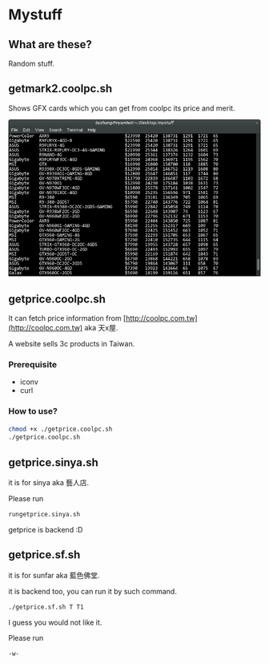 # Mystuff

## What are these?

Random stuff.

## getmark2.coolpc.sh

Shows GFX cards which you can get from coolpc its price and merit.

![Sample output](./m2.png)

## getprice.coolpc.sh

It can fetch price information from [http://coolpc.com.tw](http://coolpc.com.tw) aka 天x屋.

A website sells 3c products in Taiwan.


### Prerequisite

+ iconv
+ curl

### How to use?

```bash
chmod +x ./getprice.coolpc.sh
./getprice.coolpc.sh
```

## getprice.sinya.sh

it is for sinya aka 藝人店.

Please run 

```bash
rungetprice.sinya.sh
```

getprice is backend :D

## getprice.sf.sh

it is for sunfar aka 藍色佛堂.

it is backend too, you can run it by such command.

```bash
./getprice.sf.sh T T1

```

I guess you would not like it.

Please run
```bash
-w-

```

<!--# github support svn client, that\'s cool. :D -->


